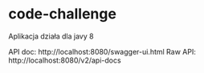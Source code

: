 # code-challenge

Aplikacja działa dla javy 8

API doc: http://localhost:8080/swagger-ui.html
Raw API: http://localhost:8080/v2/api-docs
